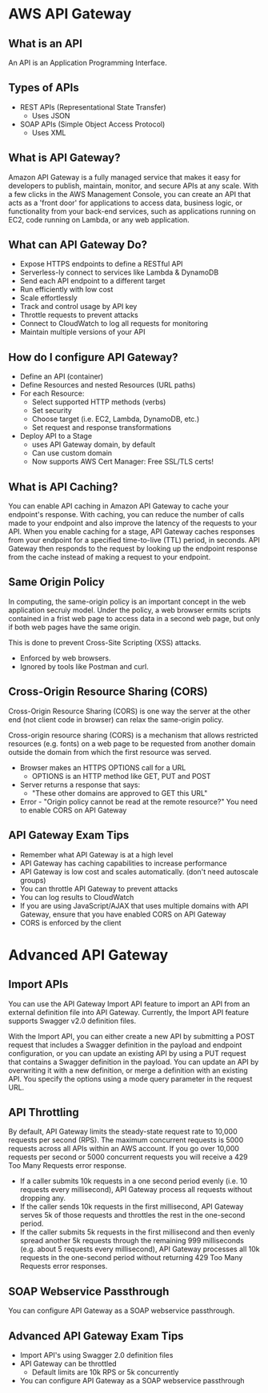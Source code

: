 # AWS API Gateway

## What is an API

An API is an Application Programming Interface.

## Types of APIs

* REST APIs (Representational State Transfer)
    * Uses JSON
* SOAP APIs (Simple Object Access Protocol)
    * Uses XML

## What is API Gateway?

Amazon API Gateway is a fully managed service that makes it easy for developers to publish,
maintain, monitor, and secure APIs at any scale. With a few clicks in the AWS Management
Console, you can create an API that acts as a 'front door' for applications to access data,
business logic, or functionality from your back-end services, such as applications running on
EC2, code running on Lambda, or any web application.

## What can API Gateway Do?

* Expose HTTPS endpoints to define a RESTful API
* Serverless-ly connect to services like Lambda & DynamoDB
* Send each API endpoint to a different target
* Run efficiently with low cost
* Scale effortlessly
* Track and control usage by API key
* Throttle requests to prevent attacks
* Connect to CloudWatch to log all requests for monitoring
* Maintain multiple versions of your API

## How do I configure API Gateway?

* Define an API (container)
* Define Resources and nested Resources (URL paths)
* For each Resource:
    * Select supported HTTP methods (verbs)
    * Set security
    * Choose target (i.e. EC2, Lambda, DynamoDB, etc.)
    * Set request and response transformations
* Deploy API to a Stage
    * uses API Gateway domain, by default
    * Can use custom domain
    * Now supports AWS Cert Manager: Free SSL/TLS certs!

## What is API Caching?

You can enable API caching in Amazon API Gateway to cache your endpoint's response.
With caching, you can reduce the number of calls made to your endpoint and also improve
the latency of the requests to your API. When you enable caching for a stage, API Gateway
caches responses from your endpoint for a specified time-to-live (TTL) period, in seconds.
API Gateway then responds to the request by looking up the endpoint response from the cache
instead of making a request to your endpoint.

## Same Origin Policy

In computing, the same-origin policy is an important concept in the web application secruiy model.
Under the policy, a web browser ermits scripts contained in a frist web page to access data in
a second web page, but only if both web pages have the same origin.

This is done to prevent Cross-Site Scripting (XSS) attacks.

* Enforced by web browsers.
* Ignored by tools like Postman and curl.

## Cross-Origin Resource Sharing (CORS)

Cross-Origin Resource Sharing (CORS) is one way the server at the other end (not client code in browser)
can relax the same-origin policy.

Cross-origin resource sharing (CORS) is a mechanism that allows restricted resources (e.g. fonts) on a
web page to be requested from another domain outside the domain from which the first resource was served.

* Browser makes an HTTPS OPTIONS call for a URL
    * OPTIONS is an HTTP method like GET, PUT and POST
* Server returns a response that says:
    * "These other domains are approved to GET this URL"
* Error - "Origin policy cannot be read at the remote resource?"
You need to enable CORS on API Gateway

## API Gateway Exam Tips

* Remember what API Gateway is at a high level
* API Gateway has caching capabilities to increase performance
* API Gateway is low cost and scales automatically. (don't need autoscale groups)
* You can throttle API Gateway to prevent attacks
* You can log results to CloudWatch
* If you are using JavaScript/AJAX that uses multiple domains with API Gateway, ensure that you have enabled CORS on API Gateway
* CORS is enforced by the client

# Advanced API Gateway

## Import APIs

You can use the API Gateway Import API feature to import an API from an external definition file into API Gateway.
Currently, the Import API feature supports Swagger v2.0 definition files.

With the Import API, you can either create a new API by submitting a POST request that includes a Swagger definition
in the payload and endpoint configuration, or you can update an existing API by using a PUT request that contains a
Swagger definition in the payload. You can update an API by overwriting it with a new definition, or merge a definition
with an existing API. You specify the options using a mode query parameter in the request URL.

## API Throttling

By default, API Gateway limits the steady-state request rate to 10,000 requests per second (RPS).
The maximum concurrent requests is 5000 requests across all APIs within an AWS account.
If you go over 10,000 requests per second or 5000 concurrent requests you will receive a 429 Too Many Requests error response.

* If a caller submits 10k requests in a one second period evenly (i.e. 10 requests every millisecond),
API Gateway process all requests without dropping any.
* If the caller sends 10k requests in the first millisecond, API Gateway serves 5k of those requests
and throttles the rest in the one-second period.
* If the caller submits 5k requests in the first millisecond and then evenly spread another 5k requests
through the remaining 999 milliseconds (e.g. about 5 requests every millisecond), API Gateway processes
all 10k requests in the one-second period without returning 429 Too Many Requests error responses.

## SOAP Webservice Passthrough

You can configure API Gateway as a SOAP webservice passthrough.

## Advanced API Gateway Exam Tips

* Import API's using Swagger 2.0 definition files
* API Gateway can be throttled
    * Default limits are 10k RPS or 5k concurrently
* You can configure API Gateway as a SOAP webservice passthrough
